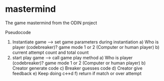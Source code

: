# mastermind
The game mastermind from the ODIN project

Pseudocode

1. Instantiate game --> set game parameters during instantiation
    a) Who is player (codebreaker)? game mode 1 or 2 (Computer or human player)
    b) current attempt count and total count
2. start play game --> call game play method
    a) Who is player (codebreaker)? game mode 1 or 2 (Computer or human player)
    b) Creator generate code
    c) Breaker guesses code
    d) Creator give feedback
    e) Keep doing c<->d 
    f) return if match or over attempt
